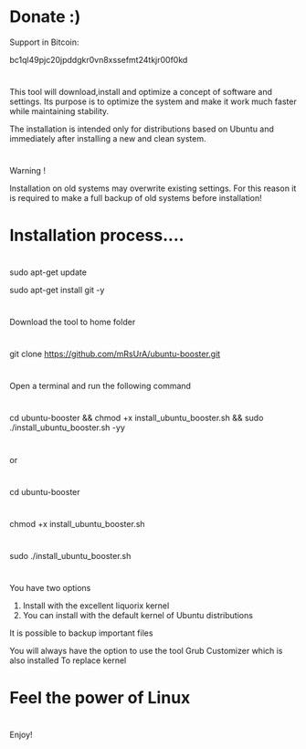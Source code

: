 # Donate :)
Support in Bitcoin:

bc1ql49pjc20jpddgkr0vn8xssefmt24tkjr00f0kd

#
#
 This tool will download,install and optimize
 a concept of software and settings.
 Its purpose is to optimize the system and make it
 work much faster while maintaining stability.
 
 The installation is intended only for distributions based
 on Ubuntu and immediately after installing a new and clean system.

 #
 Warning !
 
 Installation on old systems may overwrite existing settings.
 For this reason it is required to make a full backup of
 old systems before installation! 
#



# Installation process....

#
sudo apt-get update

sudo apt-get install git -y
#
Download the tool to home folder
#
git clone https://github.com/mRsUrA/ubuntu-booster.git 
#

Open a terminal and run the following command

#
cd ubuntu-booster &&  chmod +x install_ubuntu_booster.sh &&  sudo ./install_ubuntu_booster.sh -yy
#

or

#

cd ubuntu-booster
#
chmod +x install_ubuntu_booster.sh
#
sudo ./install_ubuntu_booster.sh
#

You have two options
1. Install with the excellent liquorix kernel
2. You can install with the default kernel of Ubuntu distributions

It is possible to backup important files 

You will always have the option to use the tool
Grub Customizer which is also installed
To replace kernel 

#
# Feel the power of Linux 
#
Enjoy! 


